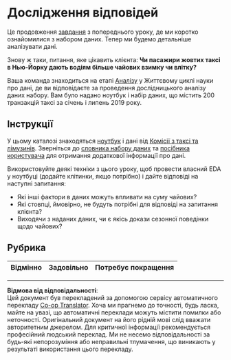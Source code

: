 <!--
CO_OP_TRANSLATOR_METADATA:
{
  "original_hash": "fcc7547171f4530f159676dd73ed772e",
  "translation_date": "2025-08-30T18:25:34+00:00",
  "source_file": "4-Data-Science-Lifecycle/15-analyzing/assignment.md",
  "language_code": "uk"
}
-->
# Дослідження відповідей

Це продовження [завдання](../14-Introduction/assignment.md) з попереднього уроку, де ми коротко ознайомилися з набором даних. Тепер ми будемо детальніше аналізувати дані.

Знову ж таки, питання, яке цікавить клієнта: **Чи пасажири жовтих таксі в Нью-Йорку дають водіям більше чайових взимку чи влітку?**

Ваша команда знаходиться на етапі [Аналізу](README.md) у Життєвому циклі науки про дані, де ви відповідаєте за проведення дослідницького аналізу даних набору. Вам було надано ноутбук і набір даних, що містить 200 транзакцій таксі за січень і липень 2019 року.

## Інструкції

У цьому каталозі знаходяться [ноутбук](assignment.ipynb) і дані від [Комісії з таксі та лімузинів](https://docs.microsoft.com/en-us/azure/open-datasets/dataset-taxi-yellow?tabs=azureml-opendatasets). Зверніться до [словника набору даних](https://www1.nyc.gov/assets/tlc/downloads/pdf/data_dictionary_trip_records_yellow.pdf) та [посібника користувача](https://www1.nyc.gov/assets/tlc/downloads/pdf/trip_record_user_guide.pdf) для отримання додаткової інформації про дані.

Використовуйте деякі техніки з цього уроку, щоб провести власний EDA у ноутбуці (додайте клітинки, якщо потрібно) і дайте відповіді на наступні запитання:

- Які інші фактори в даних можуть впливати на суму чайових?
- Які стовпці, ймовірно, не будуть потрібні для відповіді на запитання клієнта?
- Виходячи з наданих даних, чи є якісь докази сезонної поведінки щодо чайових?

## Рубрика

Відмінно | Задовільно | Потребує покращення
--- | --- | ---

---

**Відмова від відповідальності**:  
Цей документ був перекладений за допомогою сервісу автоматичного перекладу [Co-op Translator](https://github.com/Azure/co-op-translator). Хоча ми прагнемо до точності, будь ласка, майте на увазі, що автоматичні переклади можуть містити помилки або неточності. Оригінальний документ на його рідній мові слід вважати авторитетним джерелом. Для критичної інформації рекомендується професійний людський переклад. Ми не несемо відповідальності за будь-які непорозуміння або неправильні тлумачення, що виникають у результаті використання цього перекладу.
